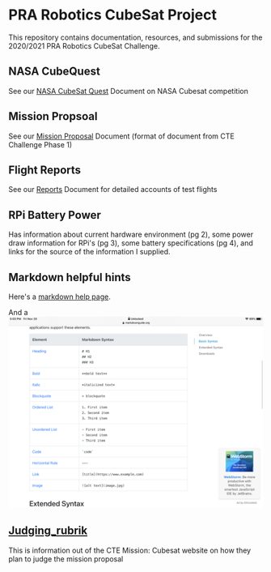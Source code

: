 # PRA Robotics CubeSat Project

This repository contains documentation, resources, and submissions for the 
2020/2021 PRA Robotics CubeSat Challenge.

## NASA CubeQuest
See our [NASA CubeSat Quest](NASA-CubeQuest.md) Document on NASA Cubesat competition

## Mission Propsoal
See our [Mission Proposal](proposal.md) Document (format of document from CTE Challenge Phase 1)

## Flight Reports
See our [Reports](reports.md) Document for detailed accounts of test flights

## RPi Battery Power
Has information about current hardware environment (pg 2), some power draw information for RPi's (pg 3), some battery specifications (pg 4), and links for the source of the information I supplied.

## Markdown helpful hints
Here's a [markdown help page](https://www.markdownguide.org/basic-syntax).

And a ![cheatsheet for MarkDown syntax](Assets/F2B5D29F-08C5-46BA-900F-4AFC883F4D40.png)

## [Judging_rubrik](Judging_rubrik.md)
This is information out of the CTE Mission: Cubesat website on how they plan to judge the mission proposal


